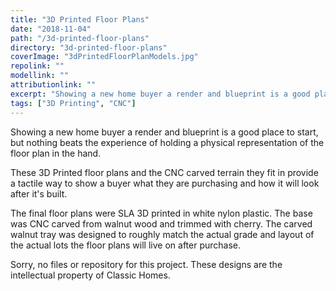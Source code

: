 ```yaml
---
title: "3D Printed Floor Plans"
date: "2018-11-04"
path: "/3d-printed-floor-plans"
directory: "3d-printed-floor-plans"
coverImage: "3dPrintedFloorPlanModels.jpg"
repolink: ""
modellink: ""
attributionlink: ""
excerpt: "Showing a new home buyer a render and blueprint is a good place to start, but nothing beats the experience of holding a physical representation of the floor plan in the hand."
tags: ["3D Printing", "CNC"]
---
```


Showing a new home buyer a render and blueprint is a good place to start, but nothing beats the experience of holding a physical representation of the floor plan in the hand.

These 3D Printed floor plans and the CNC carved terrain they fit in provide a tactile way to show a buyer what they are purchasing and how it will look after it's built.

The final floor plans were SLA 3D printed in white nylon plastic. The base was CNC carved from walnut wood and trimmed with cherry. The carved walnut tray was designed to roughly match the actual grade and layout of the actual lots the floor plans will live on after purchase.

Sorry, no files or repository for this project. These designs are the intellectual property of Classic Homes.
